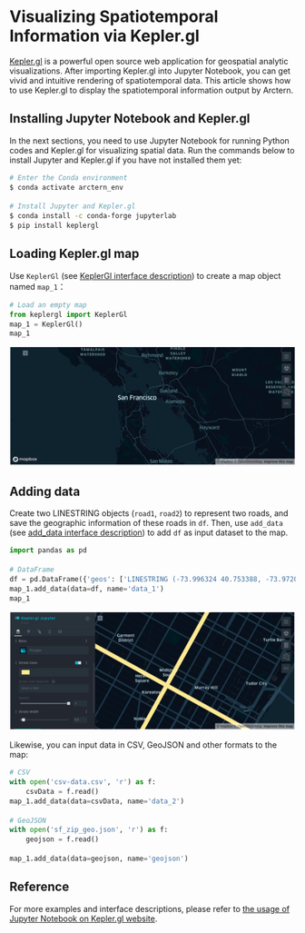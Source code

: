 # Visualizing Spatiotemporal Information via Kepler.gl

[Kepler.gl](https://kepler.gl/) is a powerful open source web application for geospatial analytic visualizations. After importing Kepler.gl into Jupyter Notebook, you can get vivid and intuitive rendering of spatiotemporal data. This article shows how to use Kepler.gl to display the spatiotemporal information output by Arctern.

## Installing Jupyter Notebook and Kepler.gl

In the next sections, you need to use Jupyter Notebook for running Python codes and Kepler.gl for visualizing spatial data. Run the commands below to install Jupyter and Kepler.gl if you have not installed them yet:

```bash
# Enter the Conda environment
$ conda activate arctern_env

# Install Jupyter and Kepler.gl
$ conda install -c conda-forge jupyterlab
$ pip install keplergl
```

## Loading Kepler.gl map

Use `KeplerGl` (see  [KeplerGl interface description](https://docs.kepler.gl/docs/keplergl-jupyter#1-load-keplergl-map)) to create a map object named `map_1`：

```python
# Load an empty map
from keplergl import KeplerGl
map_1 = KeplerGl()
map_1
```

![load_map](./img/load_map.png)

## Adding data

Create two LINESTRING objects (`road1`, `road2`) to represent two roads, and save the geographic information of these roads in `df`. Then, use `add_data` (see [add_data interface description](https://docs.kepler.gl/docs/keplergl-jupyter#add_data)) to add  `df` as input dataset to the map.

```python
import pandas as pd

# DataFrame
df = pd.DataFrame({'geos': ['LINESTRING (-73.996324 40.753388, -73.972088 40.743215)', 'LINESTRING (-73.989555 40.741531, -73.973952 40.762962)']})
map_1.add_data(data=df, name='data_1')
map_1
```

![add_data](./img/add_data.png)

Likewise, you can input data in CSV, GeoJSON and other formats to the map:

```python
# CSV
with open('csv-data.csv', 'r') as f:
    csvData = f.read()
map_1.add_data(data=csvData, name='data_2')

# GeoJSON
with open('sf_zip_geo.json', 'r') as f:
    geojson = f.read()

map_1.add_data(data=geojson, name='geojson')
```

## Reference

For more examples and interface descriptions, please refer to [the usage of Jupyter Notebook on Kepler.gl website](https://docs.kepler.gl/docs/keplergl-jupyter).